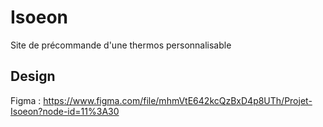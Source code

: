 # Isoeon
Site de précommande d'une thermos personnalisable

## Design
Figma : https://www.figma.com/file/mhmVtE642kcQzBxD4p8UTh/Projet-Isoeon?node-id=11%3A30
